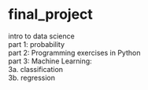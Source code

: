 # final_project
intro to data science <br>
part 1: probability <br>
part 2: Programming exercises in Python <br>
part 3: Machine Learning: <br>
        3a. classification <br>
        3b. regression 

